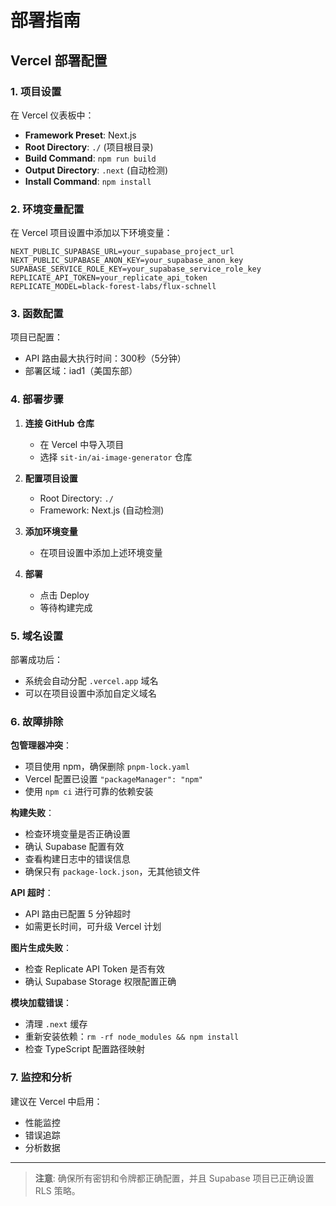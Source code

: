 # 部署指南

## Vercel 部署配置

### 1. 项目设置

在 Vercel 仪表板中：

- **Framework Preset**: Next.js
- **Root Directory**: `./` (项目根目录)
- **Build Command**: `npm run build`
- **Output Directory**: `.next` (自动检测)
- **Install Command**: `npm install`

### 2. 环境变量配置

在 Vercel 项目设置中添加以下环境变量：

```
NEXT_PUBLIC_SUPABASE_URL=your_supabase_project_url
NEXT_PUBLIC_SUPABASE_ANON_KEY=your_supabase_anon_key
SUPABASE_SERVICE_ROLE_KEY=your_supabase_service_role_key
REPLICATE_API_TOKEN=your_replicate_api_token
REPLICATE_MODEL=black-forest-labs/flux-schnell
```

### 3. 函数配置

项目已配置：
- API 路由最大执行时间：300秒（5分钟）
- 部署区域：iad1（美国东部）

### 4. 部署步骤

1. **连接 GitHub 仓库**
   - 在 Vercel 中导入项目
   - 选择 `sit-in/ai-image-generator` 仓库

2. **配置项目设置**
   - Root Directory: `./`
   - Framework: Next.js (自动检测)

3. **添加环境变量**
   - 在项目设置中添加上述环境变量

4. **部署**
   - 点击 Deploy
   - 等待构建完成

### 5. 域名设置

部署成功后：
- 系统会自动分配 `.vercel.app` 域名
- 可以在项目设置中添加自定义域名

### 6. 故障排除

**包管理器冲突**：
- 项目使用 npm，确保删除 `pnpm-lock.yaml`
- Vercel 配置已设置 `"packageManager": "npm"`
- 使用 `npm ci` 进行可靠的依赖安装

**构建失败**：
- 检查环境变量是否正确设置
- 确认 Supabase 配置有效
- 查看构建日志中的错误信息
- 确保只有 `package-lock.json`，无其他锁文件

**API 超时**：
- API 路由已配置 5 分钟超时
- 如需更长时间，可升级 Vercel 计划

**图片生成失败**：
- 检查 Replicate API Token 是否有效
- 确认 Supabase Storage 权限配置正确

**模块加载错误**：
- 清理 `.next` 缓存
- 重新安装依赖：`rm -rf node_modules && npm install`
- 检查 TypeScript 配置路径映射

### 7. 监控和分析

建议在 Vercel 中启用：
- 性能监控
- 错误追踪
- 分析数据

---

> **注意**: 确保所有密钥和令牌都正确配置，并且 Supabase 项目已正确设置 RLS 策略。
